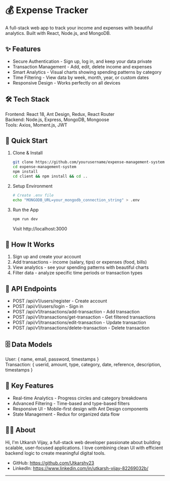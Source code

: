 # 💰 Expense Tracker

A full-stack web app to track your income and expenses with beautiful analytics. Built with React, Node.js, and MongoDB.

## ✨ Features

- Secure Authentication - Sign up, log in, and keep your data private
- Transaction Management - Add, edit, delete income and expenses
- Smart Analytics - Visual charts showing spending patterns by category
- Time Filtering - View data by week, month, year, or custom dates
- Responsive Design - Works perfectly on all devices

## 🛠 Tech Stack

Frontend: React 18, Ant Design, Redux, React Router  
Backend: Node.js, Express, MongoDB, Mongoose  
Tools: Axios, Moment.js, JWT

## 🚀 Quick Start

1. Clone & Install
   ```bash
   git clone https://github.com/yourusername/expense-management-system.git
   cd expense-management-system
   npm install
   cd client && npm install && cd ..
   ```

2. Setup Environment
   ```bash
   # Create .env file
   echo "MONGODB_URL=your_mongodb_connection_string" > .env
   ```

3. Run the App
   ```bash
   npm run dev
   ```
   Visit http://localhost:3000

## 🎯 How It Works

1. Sign up and create your account
2. Add transactions - income (salary, tips) or expenses (food, bills)
3. View analytics - see your spending patterns with beautiful charts
4. Filter data - analyze specific time periods or transaction types

## 🔌 API Endpoints

- POST /api/v1/users/register - Create account
- POST /api/v1/users/login - Sign in
- POST /api/v1/transactions/add-transaction - Add transaction
- POST /api/v1/transactions/get-transaction - Get filtered transactions
- POST /api/v1/transactions/edit-transaction - Update transaction
- POST /api/v1/transactions/delete-transaction - Delete transaction

## 🗄 Data Models

User: { name, email, password, timestamps }  
Transaction: { userid, amount, type, category, date, reference, description, timestamps }

## 🔧 Key Features

- Real-time Analytics - Progress circles and category breakdowns
- Advanced Filtering - Time-based and type-based filters
- Responsive UI - Mobile-first design with Ant Design components
- State Management - Redux for organized data flow

## 👨‍💻 About

Hi, I'm Utkarsh Vijay, a full-stack web developer passionate about building scalable, user-focused applications. I love combining clean UI with efficient backend logic to create meaningful digital tools.


- GitHub: https://github.com/Utkarshv23
- LinkedIn: https://www.linkedin.com/in/utkarsh-vijay-82269032b/

---
